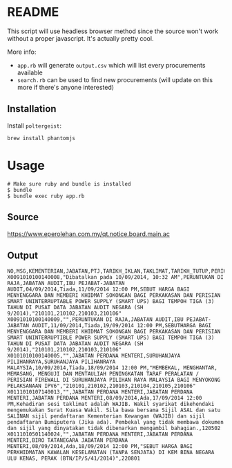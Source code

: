 # README

This script will use headless browser method since the source won't work without
a proper javascript. It's actually pretty cool.

More info:

- `app.rb` will generate `output.csv` which will list every procurements available
- `search.rb` can be used to find new procurements (will update on this more if
there's anyone interested)

## Installation

Install `poltergeist`:

```
brew install phantomjs
```

# Usage

```
# Make sure ruby and bundle is installed
$ bundle
$ bundle exec ruby app.rb
```

## Source

https://www.eperolehan.com.my/qt.notice.board.main.ac

## Output

```
NO,MSG,KEMENTERIAN,JABATAN,PTJ,TARIKH_IKLAN,TAKLIMAT,TARIKH_TUTUP,PERIHAL,KOD
X0091010100140008,"Dibatalkan pada 10/09/2014, 10:32 AM",PERUNTUKAN DI RAJA,JABATAN AUDIT,IBU PEJABAT-JABATAN AUDIT,04/09/2014,Tiada,11/09/2014 12:00 PM,SEBUT HARGA BAGI MENYENGGARA DAN MEMBERI KHIDMAT SOKONGAN BAGI PERKAKASAN DAN PERISIAN SMART UNINTERRUPTABLE POWER SUPPLY (SMART UPS) BAGI TEMPOH TIGA (3) TAHUN DI PUSAT DATA JABATAN AUDIT NEGARA (SH 9/2014),"210101,210102,210103,210106"
X0091010100140009,"",PERUNTUKAN DI RAJA,JABATAN AUDIT,IBU PEJABAT-JABATAN AUDIT,11/09/2014,Tiada,19/09/2014 12:00 PM,SEBUTHARGA BAGI MENYENGGARA DAN MEMBERI KHIDMAT SOKONGAN BAGI PERKAKASAN DAN PERISIAN SMART UNINTERRUPTIBLE POWER SUPPLY (SMART UPS) BAGI TEMPOH TIGA (3) TAHUN DI PUSAT DATA JABATAN AUDIT NEGARA (SH 9/2014),"210101,210102,210103,210106"
X0101010100140005,"",JABATAN PERDANA MENTERI,SURUHANJAYA PILIHANRAYA,SURUHANJAYA PILIHANRAYA MALAYSIA,10/09/2014,Tiada,18/09/2014 12:00 PM,"MEMBEKAL, MENGHANTAR, MEMASANG, MENGUJI DAN MENTAULIAH PENINGKATAN TARAF PERALATAN / PERISIAN FIREWALL DI SURUHANJAYA PILIHAN RAYA MALAYSIA BAGI MENYOKONG PELAKSANAAN IPV6","210101,210102,210103,210104,210105,210106"
X0111010107140013,"",JABATAN PERDANA MENTERI,JABATAN PERDANA MENTERI,JABATAN PERDANA MENTERI,08/09/2014,Ada,17/09/2014 12:00 PM,Kehadiran sesi taklimat adalah WAJIB. Wakil syarikat dikehendaki mengemukakan Surat Kuasa Wakil. Sila bawa bersama Sijil ASAL dan satu SALINAN sijil pendaftaran Kementerian Kewangan (WAJIB) dan sijil pendaftaran Bumiputera (Jika ada). Pembekal yang tidak membawa dokumen dan sijil yang dinyatakan tidak dibenarkan mengambil bahagian.,120502
X0111010501140024,"",JABATAN PERDANA MENTERI,JABATAN PERDANA MENTERI,BIRO TATANEGARA JABATAN PERDANA MENTERI,08/09/2014,Ada,18/09/2014 12:00 PM,"SEBUT HARGA BAGI PERKHIDMATAN KAWALAN KESELAMATAN (TANPA SENJATA) DI KEM BINA NEGARA ULU KENAS, PERAK (BTN/IP/S/41/2014)",220801
```
